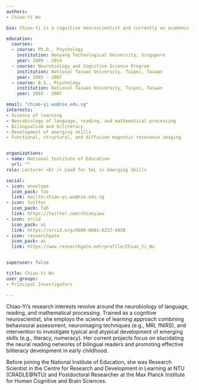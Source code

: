 ```yaml
---
authors:
- Chiao-Yi Wu

bio: Chiao-Yi is a cognitive neuroscientist and currently an academic faculty at the National Institute of Education. She loves learning languages and is enthusiastic about how human brains learn language and reading.

education:
  courses:
  - course: Ph.D., Psychology
    institution: Nanyang Technological University, Singapore
    year: 2009 - 2014
  - course: Neurobiology and Cognitive Science Program
    institution: National Taiwan University, Taipei, Taiwan
    year: 2003 - 2007
  - course: B.S., Psychology
    institution: National Taiwan University, Taipei, Taiwan
    year: 2003 - 2007

email: "chiao-yi.wu@nie.edu.sg"
interests:
- Science of learning
- Neurobiology of language, reading, and mathematical processing
- Bilingualism and biliteracy
- Development of emerging skills
- Functional, structural, and diffusion magnetic resonance imaging


organizations:
- name: National Institute of Education
  url: ""
role: Lecturer <br /> Lead for SoL in Emerging Skills

social:
- icon: envelope
  icon_pack: fas
  link: mailto:chiao-yi.wu@nie.edu.sg
- icon: twitter
  icon_pack: fab
  link: https://twitter.com/chiaoyiwu
- icon: orcid
  icon_pack: ai
  link: https://orcid.org/0000-0001-8237-4038
- icon: researchgate
  icon_pack: ai
  link: https://www.researchgate.net/profile/Chiao_Yi_Wu


superuser: false

title: Chiao-Yi Wu
user_groups:
- Principal Investigators

---
```

Chiao-Yi’s research interests revolve around the neurobiology of language, reading, and mathematical processing. Trained as a cognitive neuroscientist, she employs the science of learning approach combining behavioural assessment, neuroimaging techniques (e.g., MRI, fNIRS), and intervention to investigate typical and atypical development of emerging skills (e.g., literacy, numeracy). Her current projects focus on elucidating the neural reading networks of bilingual readers and promoting effective biliteracy development in early childhood. 

Before joining the National Institute of Education, she was Research Scientist in the Centre for Research and Development in Learning at NTU (CRADLE@NTU) and Postdoctoral Researcher at the Max Planck Institute for Human Cognitive and Brain Sciences.

